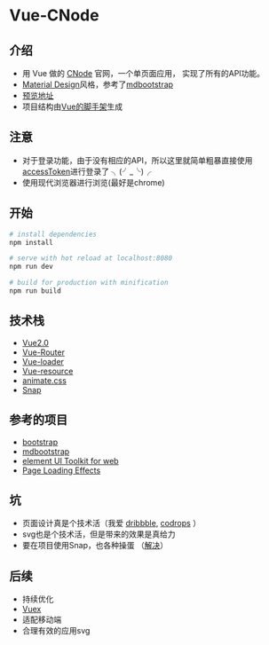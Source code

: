 # Vue-CNode

## 介绍

- 用 Vue 做的 [CNode](https://cnodejs.org/) 官网，一个单页面应用， 实现了所有的API功能。
- [Material Design](https://getmdl.io/index.html)风格，参考了[mdbootstrap](https://github.com/mdbootstrap/bootstrap-material-design)
- [预览地址](https://jiananle.github.io/vue-cnode)
- 项目结构由[Vue的脚手架](http://vue-loader.vuejs.org/en/start/setup.html)生成

## 注意

- 对于登录功能，由于没有相应的API，所以这里就简单粗暴直接使用[accessToken](https://cnodejs.org/api)进行登录了 ╮(╯_╰)╭
- 使用现代浏览器进行浏览(最好是chrome)

## 开始

```bash
# install dependencies
npm install

# serve with hot reload at localhost:8080
npm run dev

# build for production with minification
npm run build
```

## 技术栈

- [Vue2.0](https://cn.vuejs.org/)
- [Vue-Router](https://router.vuejs.org/zh-cn/)
- [Vue-loader](http://vue-loader.vuejs.org/en/features/es2015.html)
- [Vue-resource](https://github.com/pagekit/vue-resource)
- [animate.css](https://daneden.github.io/animate.css/)
- [Snap](http://snapsvg.io/)

## 参考的项目

- [bootstrap](https://github.com/twbs/bootstrap) 
-  [mdbootstrap](https://github.com/mdbootstrap/bootstrap-material-design)
- [element UI Toolkit for web](https://github.com/ElemeFE/element)
- [Page Loading Effects](http://tympanus.net/codrops/2014/04/23/page-loading-effects/)

## 坑

- 页面设计真是个技术活（我爱 [dribbble](https://dribbble.com/), [codrops](http://tympanus.net/codrops/) ）
- svg也是个技术活，但是带来的效果是真给力
- 要在项目使用Snap，也各种操蛋 （[解决](https://github.com/negomi/react-burger-menu/commit/1b4a99906601c04d13c8ae27f13e77eaa1cc559a)）

## 后续

- 持续优化
- [Vuex](https://vuex.vuejs.org/zh-cn/)
- 适配移动端
- 合理有效的应用svg
